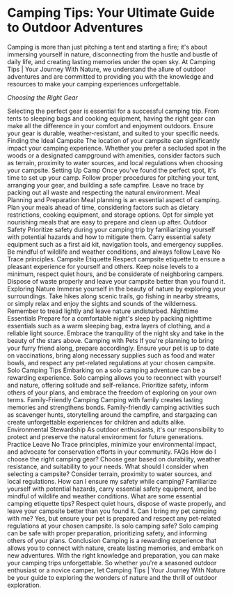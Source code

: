 # Camping Tips: Your Ultimate Guide to Outdoor Adventures

Camping is more than just pitching a tent and starting a fire; it's about immersing yourself in nature, disconnecting from the hustle and bustle of daily life, and creating lasting memories under the open sky. At Camping Tips | Your Journey With Nature, we understand the allure of outdoor adventures and are committed to providing you with the knowledge and resources to make your camping experiences unforgettable.

*Choosing the Right Gear*

Selecting the perfect gear is essential for a successful camping trip. From tents to sleeping bags and cooking equipment, having the right gear can make all the difference in your comfort and enjoyment outdoors. Ensure your gear is durable, weather-resistant, and suited to your specific needs.
Finding the Ideal Campsite
The location of your campsite can significantly impact your camping experience. Whether you prefer a secluded spot in the woods or a designated campground with amenities, consider factors such as terrain, proximity to water sources, and local regulations when choosing your campsite.
Setting Up Camp
Once you've found the perfect spot, it's time to set up your camp. Follow proper procedures for pitching your tent, arranging your gear, and building a safe campfire. Leave no trace by packing out all waste and respecting the natural environment.
Meal Planning and Preparation
Meal planning is an essential aspect of camping. Plan your meals ahead of time, considering factors such as dietary restrictions, cooking equipment, and storage options. Opt for simple yet nourishing meals that are easy to prepare and clean up after.
Outdoor Safety
Prioritize safety during your camping trip by familiarizing yourself with potential hazards and how to mitigate them. Carry essential safety equipment such as a first aid kit, navigation tools, and emergency supplies. Be mindful of wildlife and weather conditions, and always follow Leave No Trace principles.
Campsite Etiquette
Respect campsite etiquette to ensure a pleasant experience for yourself and others. Keep noise levels to a minimum, respect quiet hours, and be considerate of neighboring campers. Dispose of waste properly and leave your campsite better than you found it.
Exploring Nature
Immerse yourself in the beauty of nature by exploring your surroundings. Take hikes along scenic trails, go fishing in nearby streams, or simply relax and enjoy the sights and sounds of the wilderness. Remember to tread lightly and leave nature undisturbed.
Nighttime Essentials
Prepare for a comfortable night's sleep by packing nighttime essentials such as a warm sleeping bag, extra layers of clothing, and a reliable light source. Embrace the tranquility of the night sky and take in the beauty of the stars above.
Camping with Pets
If you're planning to bring your furry friend along, prepare accordingly. Ensure your pet is up to date on vaccinations, bring along necessary supplies such as food and water bowls, and respect any pet-related regulations at your chosen campsite.
Solo Camping Tips
Embarking on a solo camping adventure can be a rewarding experience. Solo camping allows you to reconnect with yourself and nature, offering solitude and self-reliance. Prioritize safety, inform others of your plans, and embrace the freedom of exploring on your own terms.
Family-Friendly Camping
Camping with family creates lasting memories and strengthens bonds. Family-friendly camping activities such as scavenger hunts, storytelling around the campfire, and stargazing can create unforgettable experiences for children and adults alike.
Environmental Stewardship
As outdoor enthusiasts, it's our responsibility to protect and preserve the natural environment for future generations. Practice Leave No Trace principles, minimize your environmental impact, and advocate for conservation efforts in your community.
FAQs
How do I choose the right camping gear?
Choose gear based on durability, weather resistance, and suitability to your needs.
What should I consider when selecting a campsite?
Consider terrain, proximity to water sources, and local regulations.
How can I ensure my safety while camping?
Familiarize yourself with potential hazards, carry essential safety equipment, and be mindful of wildlife and weather conditions.
What are some essential camping etiquette tips?
Respect quiet hours, dispose of waste properly, and leave your campsite better than you found it.
Can I bring my pet camping with me?
Yes, but ensure your pet is prepared and respect any pet-related regulations at your chosen campsite.
Is solo camping safe?
Solo camping can be safe with proper preparation, prioritizing safety, and informing others of your plans.
Conclusion
Camping is a rewarding experience that allows you to connect with nature, create lasting memories, and embark on new adventures. With the right knowledge and preparation, you can make your camping trips unforgettable. So whether you're a seasoned outdoor enthusiast or a novice camper, let Camping Tips | Your Journey With Nature be your guide to exploring the wonders of nature and the thrill of outdoor exploration.
